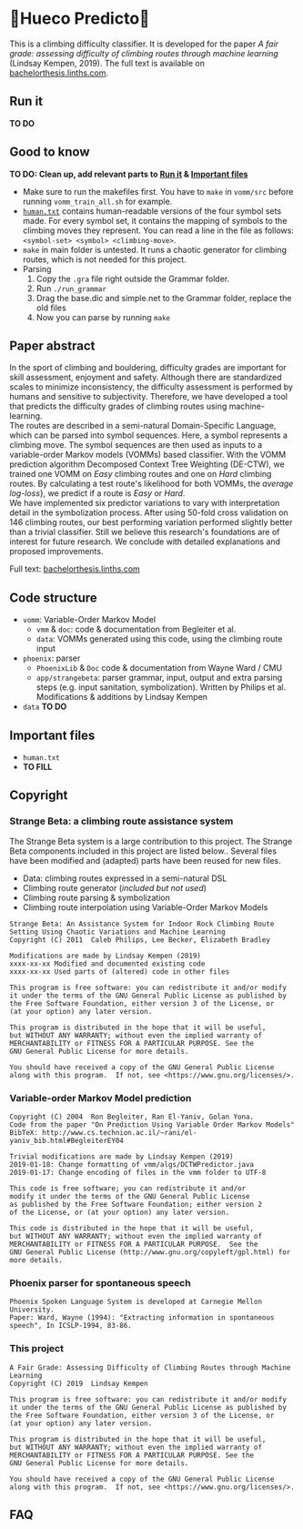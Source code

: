 # :mount_fuji:Hueco Predicto:crystal_ball:

This is a climbing difficulty classifier. It is developed for the paper _A fair grade: assessing difficulty of climbing routes through machine learning_ (Lindsay Kempen, 2019). The full text is available on [bachelorthesis.linths.com](http://bachelorthesis.linths.com).


## Run it
**TO DO**

## Good to know

**TO DO: Clean up, add relevant parts to [Run it](#Run-it) & [Important files](#Important-files)**
- Make sure to run the makefiles first. You have to `make` in `vomm/src` before running `vomm_train_all.sh` for example.
- [`human.txt`](phoenix/app/strangebeta/human.txt) contains human-readable versions of the four symbol sets made. For every symbol set, it contains the mapping of symbols to the climbing moves they represent. You can read a line in the file as follows: `<symbol-set> <symbol> <climbing-move>`.
- `make` in main folder is untested. It runs a chaotic generator for climbing routes, which is not needed for this project.
- Parsing
    1. Copy the `.gra` file right outside the Grammar folder.
    2. Run `./run_grammar`
    3. Drag the base.dic and simple.net to the Grammar folder, replace the old files
    4. Now you can parse by running `make`

## Paper abstract

In the sport of climbing and bouldering, difficulty grades are important for skill assessment, enjoyment and safety. Although there are standardized scales to minimize inconsistency, the difficulty assessment is performed by humans and sensitive to subjectivity. Therefore, we have developed a tool that predicts the difficulty grades of climbing routes using machine-learning.  
The routes are described in a semi-natural Domain-Specific Language, which can be parsed into symbol sequences. Here, a symbol represents a climbing move. The symbol sequences are then used as inputs to a variable-order Markov models (VOMMs) based classifier. With the VOMM prediction algorithm Decomposed Context Tree Weighting (DE-CTW), we trained one VOMM on _Easy_ climbing routes and one on _Hard_ climbing routes. By calculating a test route's likelihood for both VOMMs, the _average log-loss_}, we predict if a route is _Easy_ or _Hard_.  
We have implemented six predictor variations to vary with interpretation detail in the symbolization process. After using 50-fold cross validation on 146 climbing routes, our best performing variation performed slightly better than a trivial classifier. Still we believe this research's foundations are of interest for future research. We conclude with detailed explanations and proposed improvements.

Full text: [bachelorthesis.linths.com](http://bachelorthesis.linths.com)

## Code structure

- `vomm`: Variable-Order Markov Model
  - `vmm` & `doc`: code & documentation from Begleiter et al.
  - `data`: VOMMs generated using this code, using the climbing route input
- `phoenix`: parser
  - `PhoenixLib` & `Doc` code & documentation from Wayne Ward / CMU
  - `app/strangebeta`: parser grammar, input, output and extra parsing steps (e.g. input sanitation, symbolization). Written by Philips et al. Modifications & additions by Lindsay Kempen
- `data`
**TO DO**

## Important files

- `human.txt`
- **TO FILL**

## Copyright

### Strange Beta: a climbing route assistance system

The Strange Beta system is a large contribution to this project. The Strange Beta components included in this project are listed below.. Several files have been modified and (adapted) parts have been reused for new files.

- Data: climbing routes expressed in a semi-natural DSL
- Climbing route generator (_included but not used_)
- Climbing route parsing & symbolization
- Climbing route interpolation using Variable-Order Markov Models

```
Strange Beta: An Assistance System for Indoor Rock Climbing Route Setting Using Chaotic Variations and Machine Learning
Copyright (C) 2011  Caleb Philips, Lee Becker, Elizabeth Bradley

Modifications are made by Lindsay Kempen (2019)
xxxx-xx-xx Modified and documented existing code
xxxx-xx-xx Used parts of (altered) code in other files

This program is free software: you can redistribute it and/or modify
it under the terms of the GNU General Public License as published by
the Free Software Foundation, either version 3 of the License, or
(at your option) any later version.

This program is distributed in the hope that it will be useful,
but WITHOUT ANY WARRANTY; without even the implied warranty of
MERCHANTABILITY or FITNESS FOR A PARTICULAR PURPOSE. See the
GNU General Public License for more details.

You should have received a copy of the GNU General Public License
along with this program.  If not, see <https://www.gnu.org/licenses/>.
```

### Variable-order Markov Model prediction

```
Copyright (C) 2004  Ron Begleiter, Ran El-Yaniv, Golan Yona.  
Code from the paper "On Prediction Using Variable Order Markov Models"  
BibTeX: http://www.cs.technion.ac.il/~rani/el-yaniv_bib.html#BegleiterEY04

Trivial modifications are made by Lindsay Kempen (2019)  
2019-01-18: Change formatting of vmm/algs/DCTWPredictor.java  
2019-01-17: Change encoding of files in the vmm folder to UTF-8

This code is free software; you can redistribute it and/or
modify it under the terms of the GNU General Public License
as published by the Free Software Foundation; either version 2
of the License, or (at your option) any later version.

This code is distributed in the hope that it will be useful,
but WITHOUT ANY WARRANTY; without even the implied warranty of
MERCHANTABILITY or FITNESS FOR A PARTICULAR PURPOSE.  See the
GNU General Public License (http://www.gnu.org/copyleft/gpl.html) for more details.
```

### Phoenix parser for spontaneous speech

```
Phoenix Spoken Language System is developed at Carnegie Mellon University.  
Paper: Ward, Wayne (1994): "Extracting information in spontaneous speech", In ICSLP-1994, 83-86.
```

### This project

```
A Fair Grade: Assessing Difficulty of Climbing Routes through Machine Learning  
Copyright (C) 2019  Lindsay Kempen

This program is free software: you can redistribute it and/or modify
it under the terms of the GNU General Public License as published by
the Free Software Foundation, either version 3 of the License, or
(at your option) any later version.

This program is distributed in the hope that it will be useful,
but WITHOUT ANY WARRANTY; without even the implied warranty of
MERCHANTABILITY or FITNESS FOR A PARTICULAR PURPOSE. See the
GNU General Public License for more details.

You should have received a copy of the GNU General Public License
along with this program.  If not, see <https://www.gnu.org/licenses/>.
```


## FAQ
